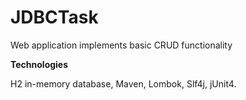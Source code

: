 # JDBCTask

Web application implements basic CRUD functionality

**Technologies**

H2 in-memory database, Maven, Lombok, Slf4j, jUnit4.
